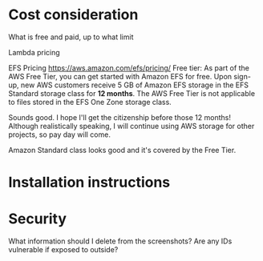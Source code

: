 # Cost consideration
What is free and paid, up to what limit

Lambda pricing

EFS Pricing https://aws.amazon.com/efs/pricing/
Free tier:
As part of the AWS Free Tier, you can get started with Amazon EFS for free. Upon sign-up, new AWS customers receive 5 GB of Amazon EFS storage in the EFS Standard storage class for **12 months**. The AWS Free Tier is not applicable to files stored in the EFS One Zone storage class.

Sounds good. I hope I'll get the citizenship before those 12 months! Although realistically speaking, I will continue using AWS storage for other projects, so pay day will come.

Amazon Standard class looks good and it's covered by the Free Tier. 

# Installation instructions


# Security

What information should I delete from the screenshots? Are any IDs vulnerable if exposed to outside?
